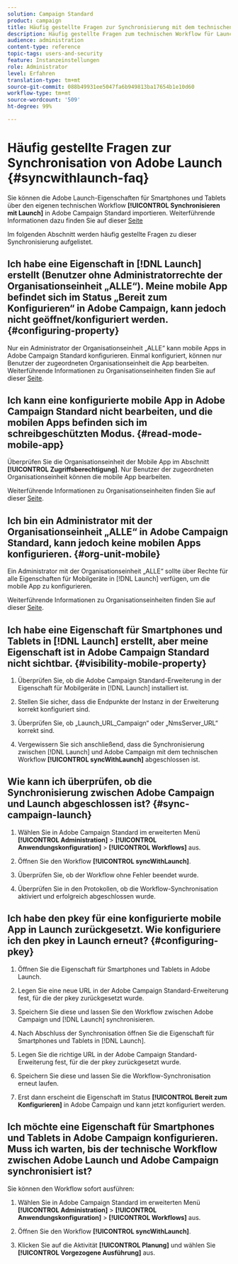 ```yaml
---
solution: Campaign Standard
product: campaign
title: Häufig gestellte Fragen zur Synchronisierung mit dem technischen Workflows für Launch
description: Häufig gestellte Fragen zum technischen Workflow für Launch.
audience: administration
content-type: reference
topic-tags: users-and-security
feature: Instanzeinstellungen
role: Administrator
level: Erfahren
translation-type: tm+mt
source-git-commit: 088b49931ee5047fa6b949813ba17654b1e10d60
workflow-type: tm+mt
source-wordcount: '509'
ht-degree: 99%

---
```



# Häufig gestellte Fragen zur Synchronisation von Adobe Launch {#syncwithlaunch-faq}

Sie können die Adobe Launch-Eigenschaften für Smartphones und Tablets über den eigenen technischen Workflow **[!UICONTROL Synchronisieren mit Launch]** in Adobe Campaign Standard importieren. Weiterführende Informationen dazu finden Sie auf dieser [Seite](../../administration/using/technical-workflows.md)

Im folgenden Abschnitt werden häufig gestellte Fragen zu dieser Synchronisierung aufgelistet.

## Ich habe eine Eigenschaft in [!DNL Launch] erstellt (Benutzer ohne Administratorrechte der Organisationseinheit „ALLE“). Meine mobile App befindet sich im Status „Bereit zum Konfigurieren“ in Adobe Campaign, kann jedoch nicht geöffnet/konfiguriert werden. {#configuring-property}

Nur ein Administrator der Organisationseinheit „ALLE“ kann mobile Apps in Adobe Campaign Standard konfigurieren. Einmal konfiguriert, können nur Benutzer der zugeordneten Organisationseinheit die App bearbeiten. Weiterführende Informationen zu Organisationseinheiten finden Sie auf dieser [Seite](../../administration/using/organizational-units.md).

## Ich kann eine konfigurierte mobile App in Adobe Campaign Standard nicht bearbeiten, und die mobilen Apps befinden sich im schreibgeschützten Modus. {#read-mode-mobile-app}

Überprüfen Sie die Organisationseinheit der Mobile App im Abschnitt **[!UICONTROL Zugriffsberechtigung]**. Nur Benutzer der zugeordneten Organisationseinheit können die mobile App bearbeiten.

Weiterführende Informationen zu Organisationseinheiten finden Sie auf dieser [Seite](../../administration/using/organizational-units.md).

## Ich bin ein Administrator mit der Organisationseinheit „ALLE“ in Adobe Campaign Standard, kann jedoch keine mobilen Apps konfigurieren. {#org-unit-mobile}

Ein Administrator mit der Organisationseinheit „ALLE“ sollte über Rechte für alle Eigenschaften für Mobilgeräte in [!DNL Launch] verfügen, um die mobile App zu konfigurieren.

Weiterführende Informationen zu Organisationseinheiten finden Sie auf dieser [Seite](../../administration/using/organizational-units.md).

## Ich habe eine Eigenschaft für Smartphones und Tablets in [!DNL Launch] erstellt, aber meine Eigenschaft ist in Adobe Campaign Standard nicht sichtbar. {#visibility-mobile-property}

1. Überprüfen Sie, ob die Adobe Campaign Standard-Erweiterung in der Eigenschaft für Mobilgeräte in [!DNL Launch] installiert ist.

1. Stellen Sie sicher, dass die Endpunkte der Instanz in der Erweiterung korrekt konfiguriert sind.

1. Überprüfen Sie, ob „Launch_URL_Campaign“ oder „NmsServer_URL“ korrekt sind.

1. Vergewissern Sie sich anschließend, dass die Synchronisierung zwischen [!DNL Launch] und Adobe Campaign mit dem technischen Workflow **[!UICONTROL syncWithLaunch]** abgeschlossen ist.

## Wie kann ich überprüfen, ob die Synchronisierung zwischen Adobe Campaign und Launch abgeschlossen ist? {#sync-campaign-launch}

1. Wählen Sie in Adobe Campaign Standard im erweiterten Menü **[!UICONTROL Administration]** > **[!UICONTROL Anwendungskonfiguration]** > **[!UICONTROL Workflows]** aus.

1. Öffnen Sie den Workflow **[!UICONTROL syncWithLaunch]**.

1. Überprüfen Sie, ob der Workflow ohne Fehler beendet wurde.

1. Überprüfen Sie in den Protokollen, ob die Workflow-Synchronisation aktiviert und erfolgreich abgeschlossen wurde.

## Ich habe den pkey für eine konfigurierte mobile App in Launch zurückgesetzt. Wie konfiguriere ich den pkey in Launch erneut? {#configuring-pkey}

1. Öffnen Sie die Eigenschaft für Smartphones und Tablets in Adobe Launch.

1. Legen Sie eine neue URL in der Adobe Campaign Standard-Erweiterung fest, für die der pkey zurückgesetzt wurde.

1. Speichern Sie diese und lassen Sie den Workflow zwischen Adobe Campaign und [!DNL Launch] synchronisieren.

1. Nach Abschluss der Synchronisation öffnen Sie die Eigenschaft für Smartphones und Tablets in [!DNL Launch].

1. Legen Sie die richtige URL in der Adobe Campaign Standard-Erweiterung fest, für die der pkey zurückgesetzt wurde.

1. Speichern Sie diese und lassen Sie die Workflow-Synchronisation erneut laufen.

1. Erst dann erscheint die Eigenschaft im Status **[!UICONTROL Bereit zum Konfigurieren]** in Adobe Campaign und kann jetzt konfiguriert werden.

## Ich möchte eine Eigenschaft für Smartphones und Tablets in Adobe Campaign konfigurieren. Muss ich warten, bis der technische Workflow zwischen Adobe Launch und Adobe Campaign synchronisiert ist?

Sie können den Workflow sofort ausführen:

1. Wählen Sie in Adobe Campaign Standard im erweiterten Menü **[!UICONTROL Administration]** > **[!UICONTROL Anwendungskonfiguration]** > **[!UICONTROL Workflows]** aus.

1. Öffnen Sie den Workflow **[!UICONTROL syncWithLaunch]**.

1. Klicken Sie auf die Aktivität **[!UICONTROL Planung]** und wählen Sie **[!UICONTROL Vorgezogene Ausführung]** aus.
